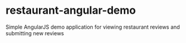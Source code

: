 # restaurant-angular-demo
Simple AngularJS demo application for viewing restaurant reviews and submitting new reviews
